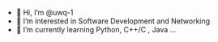 - 👋 Hi, I’m @uwq-1
- 👀 I’m interested in Software Development and Networking
- 🌱 I’m currently learning Python, C++/C , Java ...


<!---
uwq-1/uwq-1 is a ✨ special ✨ repository because its `README.md` (this file) appears on your GitHub profile.
You can click the Preview link to take a look at your changes.
--->
